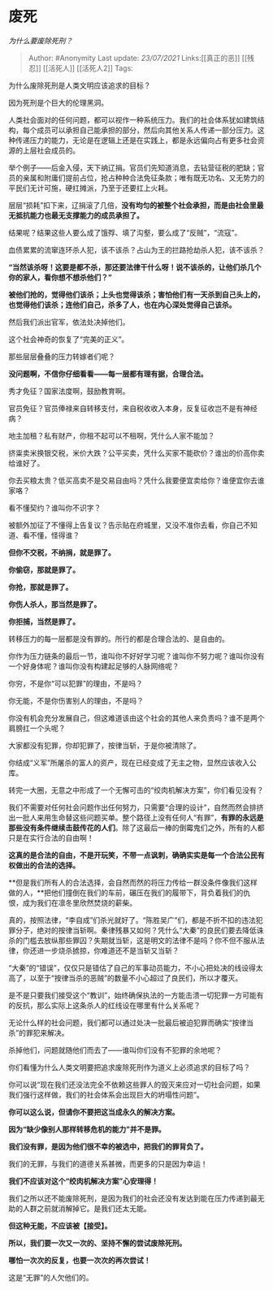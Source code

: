 # 废死
*为什么要废除死刑？*

> Author: #Anonymity
> Last update: *23/07/2021*
> Links:[[真正的恶]] [[残忍]] [[活死人]] [[活死人2]]
> Tags:

为什么废除死刑是人类文明应该追求的目标？

因为死刑是个巨大的伦理黑洞。

人类社会面对的任何问题，都可以视作一种系统压力。我们的社会体系犹如建筑结构，每个成员可以承担自己能承担的部分，然后向其他关系人传递一部分压力。这种传递压力的能力，无论是在逻辑上还是在实践上，都是永远偏向占有更多社会资源的上层社会成员的。

举个例子——后金入侵，天下纳辽捐。官员们先知道消息，去钻营征税的肥缺；官员的亲属和附庸们提前占位，抢占种种合法免征条款；唯有既无功名、又无势力的平民们无计可施，硬扛摊派，乃至于还要扛上火耗。

层层“损耗”扣下来，辽捐滚了几倍，**没有均匀的被整个社会承担，而是由社会里最无抵抗能力也最无支撑能力的成员承担了。**

结果呢？结果这些人要么成了饿殍、填了沟壑，要么成了“反贼”，“流寇”。

血债累累的流窜连环杀人犯，该不该杀？占山为王的拦路抢劫杀人犯，该不该杀？

**“当然该杀呀！这要是都不杀，那还要法律干什么呀！说不该杀的，让他们杀几个你的家人，看你想不想杀他们？”**

**被他们抢的，觉得他们该杀；上头也觉得该杀；害怕他们有一天杀到自己头上的，也觉得他们该杀；连他们自己，杀多了人，也在内心深处觉得自己该杀。**

然后我们派出官军，依法处决掉他们。

这个社会神奇的恢复了“完美的正义”。

那些层层叠叠的压力转嫁者们呢？

**没问题啊，不信你仔细看看——每一层都有理有据，合理合法。**

秀才免征？国家法度啊，鼓励教育啊。

官员免征？官员俸禄来自转移支付，来自税收收入本身，反复征收岂不是有神经病？

地主加租？私有财产，你租不起可以不租啊，凭什么人家不能加？

挤粜卖米换银交税，米价大跌？公平买卖，凭什么买家不能砍价？谁出的价高你卖给谁好了。

你去买粮太贵？低买高卖不是交易自由吗？凭什么我要便宜卖给你？谁便宜你去谁家咯？

看不懂契约？谁叫你不识字？

被额外加征了不懂得上告复议？告示贴在府城里，又没不准你去看，你自己不知道、看不懂，怪得谁？

**但你不交税，不纳捐，就是罪了。**

**你偷窃，那就是罪了。**

**你抢，那就是罪了。**

**你伤人杀人，那当然是罪了。**

**你拒捕，当然是罪了。**

转移压力的每一层都是没有罪的。所行的都是合理合法的、是自由的。

你作为压力链条的最后一节，谁叫你不好好学习呢？谁叫你不努力呢？谁叫你没有一个好身体呢？谁叫你没有构建起足够的人脉网络呢？

你穷，不是你“可以犯罪”的理由，不是吗？

你无能，不是你伤害别人的理由，不是吗？

你没有机会充分发展自己，但这难道该由这个社会的其他人来负责吗？谁不是两个肩膀扛一个头呢？

大家都没有犯罪，你却犯罪了，按律当斩，于是你被清除了。

你结成“义军”所屠杀的富人的资产，现在已经变成了无主之物，显然应该收入公库。

转完一大圈，无意之中形成了一个无懈可击的“绞肉机解决方案”，你们看见没有？

我们不需要对任何社会问题作出任何努力，只需要“合理的设计”，自然而然会排挤出一批人来用生命替这些问题买单。整个路径上没有任何人“有罪”，**有罪的永远是那些没有条件继续击鼓传花的人们**。除了这最后一棒的倒霉鬼们之外，所有的人都只是在实行合法的自由啊！

**这真的是合法的自由，不是开玩笑，不带一点讽刺，确确实实是每一个合法公民有权做出的合法的选择。**

**但是我们所有人的合法选择，会自然而然的将压力传给一群没条件像我们这样做的人，**把他们撞倒在我们的车前，碾压在我们的履带下，背负着我们的仇恨，成为我们在凛冬里欣然焚烧的薪柴。

真的，按照法律，“李自成”们杀光就好了。“陈胜吴广”们，都是不折不扣的违法犯罪分子，绝对的按律当斩啊。秦律残暴又如何？凭什么“大秦”的良民们要去降低诛杀的门槛去放纵那些罪囚？失期就当斩，这是明文的法律不是吗？你不但不服从法律，你还进一步烧杀掳掠，你难道还不是当斩又当斩？

“大秦”的“错误”，仅仅只是错估了自己的军事动员能力，不小心把处决的线设得太高了，以至于“按律当杀的恶贼”的数量不小心超过了良民们，所以才覆灭。

是不是只要我们接受这个“教训”，始终确保执法的一方能击溃一切犯罪一方可能有的反抗，那么实际上这条杀人的红线设在哪里有什么关系呢？

无论什么样的社会问题，我们都可以通过处决一批最后被迫犯罪而确实“按律当杀”的罪犯来解决。

杀掉他们，问题就随他们而去了——谁叫你们没有不犯罪的余地呢？

你们看懂为什么人类文明要把追求废除死刑作为道义上必须追求的目标了吗？

你可以说“现在我们还没法完全不依赖这些罪人的毁灭来应对一切社会问题，如果我们强行这样做，我们的社会体系会出现巨大的坍塌性问题”。

**你可以这么说，但请你不要把这当成永久的解决方案。**

**因为“缺少像别人那样转移危机的能力”并不是罪。**

**我们没有罪，是因为他们很不幸的被选中，把我们的罪背负了。**

我们的无罪，与我们的道德关系甚微，而更多的只是因为幸运！

**我们不应该对这个“绞肉机解决方案”心安理得！**

我们之所以还不能废除死刑，是因为我们的社会还没有发达到能在压力传递到最无助的人群之前就消解掉它。是我们还太无能。

**但这种无能，不应该被【接受】。**

**所以，我们要一次又一次的、坚持不懈的尝试废除死刑。**

**哪怕一次次的反复，也要一次次的再次尝试！**

这是“无罪”的人欠他们的。

